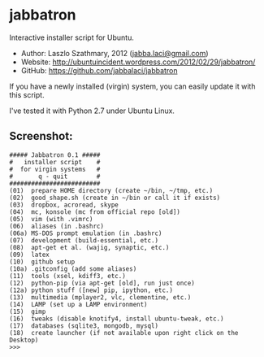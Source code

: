 jabbatron
=========

Interactive installer script for Ubuntu.

* Author:  Laszlo Szathmary, 2012 (<jabba.laci@gmail.com>)
* Website: <http://ubuntuincident.wordpress.com/2012/02/29/jabbatron/>
* GitHub:  <https://github.com/jabbalaci/jabbatron>

If you have a newly installed (virgin) system,
you can easily update it with this script.

I've tested it with Python 2.7 under Ubuntu Linux.

Screenshot:
-----------

    ##### Jabbatron 0.1 #####
    #   installer script    #
    #  for virgin systems   #
    #       q - quit        #
    #########################
    (01)  prepare HOME directory (create ~/bin, ~/tmp, etc.)
    (02)  good_shape.sh (create in ~/bin or call it if exists)
    (03)  dropbox, acroread, skype
    (04)  mc, konsole (mc from official repo [old])
    (05)  vim (with .vimrc)
    (06)  aliases (in .bashrc)
    (06a) MS-DOS prompt emulation (in .bashrc)
    (07)  development (build-essential, etc.)
    (08)  apt-get et al. (wajig, synaptic, etc.)
    (09)  latex
    (10)  github setup
    (10a) .gitconfig (add some aliases)
    (11)  tools (xsel, kdiff3, etc.)
    (12)  python-pip (via apt-get [old], run just once)
    (12a) python stuff ([new] pip, ipython, etc.)
    (13)  multimedia (mplayer2, vlc, clementine, etc.)
    (14)  LAMP (set up a LAMP environment)
    (15)  gimp
    (16)  tweaks (disable knotify4, install ubuntu-tweak, etc.)
    (17)  databases (sqlite3, mongodb, mysql)
    (18)  create launcher (if not available upon right click on the Desktop)
    >>> 
